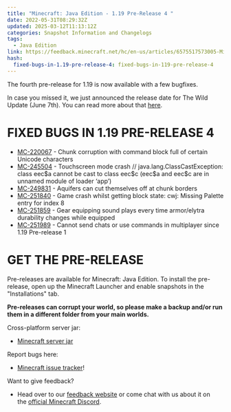 ```yaml
---
title: "Minecraft: Java Edition - 1.19 Pre-Release 4 "
date: 2022-05-31T08:29:32Z
updated: 2025-03-12T11:13:12Z
categories: Snapshot Information and Changelogs
tags:
  - Java Edition
link: https://feedback.minecraft.net/hc/en-us/articles/6575517573005-Minecraft-Java-Edition-1-19-Pre-Release-4
hash:
  fixed-bugs-in-1.19-pre-release-4: fixed-bugs-in-119-pre-release-4
---
```


The fourth pre-release for 1.19 is now available with a few bugfixes.

In case you missed it, we just announced the release date for The Wild Update (June 7th). You can read more about that [here](https://www.minecraft.net/article/the-wild-update-coming).

# FIXED BUGS IN 1.19 PRE-RELEASE 4

- [MC-220067](https://bugs.mojang.com/browse/MC-220067) - Chunk corruption with command block full of certain Unicode characters
- [MC-245504](https://bugs.mojang.com/browse/MC-245504) - Touchscreen mode crash // java.lang.ClassCastException: class eec\$a cannot be cast to class eec\$c (eec\$a and eec\$c are in unnamed module of loader ‘app’)
- [MC-249831](https://bugs.mojang.com/browse/MC-249831) - Aquifers can cut themselves off at chunk borders
- [MC-251840](https://bugs.mojang.com/browse/MC-251840) - Game crash whilst getting block state: cwj: Missing Palette entry for index 8
- [MC-251859](https://bugs.mojang.com/browse/MC-251859) - Gear equipping sound plays every time armor/elytra durability changes while equipped
- [MC-251989](https://bugs.mojang.com/browse/MC-251989) - Cannot send chats or use commands in multiplayer since 1.19 Pre-release 1

# GET THE PRE-RELEASE

Pre-releases are available for Minecraft: Java Edition. To install the pre-release, open up the Minecraft Launcher and enable snapshots in the "Installations" tab.

**Pre-releases can corrupt your world, so please make a backup and/or run them in a different folder from your main worlds.**

Cross-platform server jar:

- [Minecraft server jar](https://launcher.mojang.com/v1/objects/a16331571233081eced58459a33254aa5a984a7d/server.jar)

Report bugs here:

- [Minecraft issue tracker](https://aka.ms/snapshotbugs?ref=blog)!

Want to give feedback?

- Head over to our [feedback website](https://aka.ms/snapshotfeedback) or come chat with us about it on the [official Minecraft Discord](https://discordapp.com/invite/minecraft).
